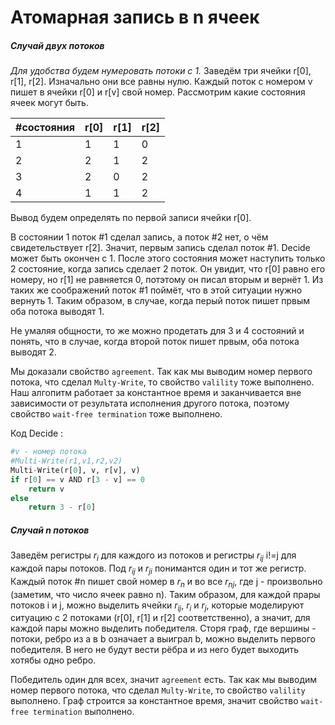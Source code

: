 # Атомарная запись в n ячеек

##### Случай двух потоков
*Для удобства будем нумеровать потоки с 1.*
Заведём три ячейки r[0], r[1], r[2]. Изначально они все равны нулю. Каждый поток с номером v пишет в ячейки r[0] и r[v] свой номер. Рассмотрим какие состояния ячеек могут быть.

| #состояния | r[0] | r[1] | r[2] |
|---|---|---|---|
|1|1|1|0|
|2|2|1|2|
|3|2|0|2|
|4|1|1|2|

Вывод будем определять по первой записи ячейки r[0].

В состоянии 1 поток #1 сделал запись, а поток #2 нет, о чём свидетельствует r[2]. Значит, первым запись сделал поток #1. Decide может быть окончен с 1. После этого состояния может наступить только 2 состояние, когда запись сделает 2 поток. Он увидит, что r[0] равно его номеру, но r[1] не равняется 0, потэтому он писал вторым и вернёт 1. Из таких же соображений поток #1 поймёт, что в этой ситуации нужно вернуть 1. Таким образом, в случае, когда перый поток пишет првым оба потока выводят 1.

Не умаляя общности, то же можно продетать для 3 и 4 состояний и понять, что в случае, когда второй поток пишет првым, оба потока выводят 2.

Мы доказали свойство `agreement`. Так как мы выводим номер первого потока, что сделал `Multy-Write`, то свойство `valility` тоже выполнено. Наш алгопитм работает за константное время и заканчивается вне зависимости от результата исполнения другого потока, поэтому свойство `wait-free termination` тоже выполнено.

Код Decide :
```python
#v - номер потока
#Multi-Write(r1,v1,r2,v2)
Multi-Write(r[0], v, r[v], v)
if r[0] == v AND r[3 - v] == 0
	return v
else 
	return 3 - r[0]
```

##### Случай n потоков
Заведём регистры $r_i$ для каждого из потоков и регистры $r_{ij}$ i!=j для каждой пары потоков. Под $r_{ij}$ и $r_{ji}$ понимантся один и тот же регистр. Каждый поток #n пишет свой номер в $r_n$ и во все $r_{nj}$, где j - произвольно (заметим, что число ячеек равно n). Таким образом, для каждой прары потоков i и j, можно выделить ячейки $r_{ij}$, $r_i$ и $r_j$, которые моделируют ситуацию с 2 потоками (r[0], r[1] и r[2] соответственно), а значит, для каждой пары можно выделить победителя. Сторя граф, где вершины - потоки, ребро из a в b означает a выиграл b, можно выделить первого победителя. В него не будут вести рёбра и из него будет выходить хотябы одно ребро.

Победитель один для всех, значит `agreement` есть. Так как мы выводим номер первого потока, что сделал `Multy-Write`, то свойство `valility` выполнено. Граф строится за константное время, значит свойство `wait-free termination` выполнено.